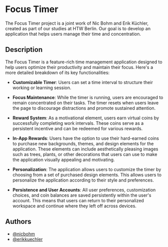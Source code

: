 # Focus Timer

The Focus Timer project is a joint work of Nic Bohm and Erik Küchler, created as part of our studies at HTW Berlin. Our goal is to develop an application that helps users manage their time and concentration.

## Description

The Focus Timer is a feature-rich time management application designed to help users optimize their productivity and maintain their focus. Here's a more detailed breakdown of its key functionalities:

- **Customizable Timer**: Users can set a time interval to structure their working or learning session.

- **Focus Maintenance**: While the timer is running, users are encouraged to remain concentrated on their tasks. The timer resets when users leave the page to discourage distractions and promote sustained attention.

- **Reward System**: As a motivational element, users earn virtual coins by successfully completing work intervals. These coins serve as a persistent incentive and can be redeemed for various rewards.

- **In-App Rewards**: Users have the option to use their hard-earned coins to purchase new backgrounds, themes, and design elements for the application. These elements can include aesthetically pleasing images such as trees, plants, or other decorations that users can use to make the application visually appealing and motivating.

- **Personalization**: The application allows users to customize the timer by choosing from a set of purchased design elements. This allows users to personalize the application according to their style and preferences.

- **Persistence and User Accounts**: All user preferences, customization choices, and coin balances are saved persistently within the user's account. This means that users can return to their personalized workspace and continue where they left off across devices.

## Authors

- [@nicbohm](https://github.com/nicbohm)
- [@erikkuechler](https://github.com/erikkuechler)